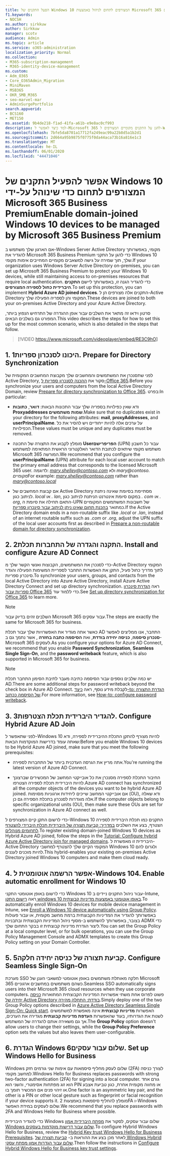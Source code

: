 ```yaml
---
title: הפעל התקנים של Windows 10 המצורפים לתחום לניהול באמצעות Microsoft 365 עבור עסקים
f1.keywords:
- NOCSH
ms.author: sirkkuw
author: Sirkkuw
manager: scotv
audience: Admin
ms.topic: article
ms.service: o365-administration
localization_priority: Normal
ms.collection:
- M365-subscription-management
- M365-identity-device-management
ms.custom:
- Adm_O365
- Core_O365Admin_Migration
- MiniMaven
- MSB365
- OKR_SMB_M365
- seo-marvel-mar
- AdminSurgePortfolio
search.appverid:
- BCS160
- MET150
ms.assetid: 9b4de218-f1ad-41fa-a61b-e9e8ac0cf993
description: למד כיצד לאפשר ל-Microsoft 365 להגן על התקנים מקומיים המצורפים ל-Windows 10 באמצעות ספריות בתוך מספר צעדים בלבד.
ms.openlocfilehash: 7bfe5da8701a17712fa249eac99a22b8d5a1b2d1
ms.sourcegitcommit: 2d664a95b9875f0775f0da44aca73b16a816e1c3
ms.translationtype: MT
ms.contentlocale: he-IL
ms.lasthandoff: 06/01/2020
ms.locfileid: "44471046"
---
```

# <a name="enable-domain-joined-windows-10-devices-to-be-managed-by-microsoft-365-business-premium"></a><span data-ttu-id="94cc4-103">אפשר להפעיל התקנים של Windows 10 המצורפים לתחום כדי שינוהל על-ידי Microsoft 365 Business Premium</span><span class="sxs-lookup"><span data-stu-id="94cc4-103">Enable domain-joined Windows 10 devices to be managed by Microsoft 365 Business Premium</span></span>

<span data-ttu-id="94cc4-104">אם הארגון שלך משתמש ב-Windows Server Active Directory מקומי, באפשרותך להגדיר את Microsoft 365 Business Premium כדי להגן על התקני Windows 10 שלך, תוך שמירה על גישה למשאבים מקומיים המחייבים אימות מקומי.</span><span class="sxs-lookup"><span data-stu-id="94cc4-104">If your organization uses Windows Server Active Directory on-premises, you can set up Microsoft 365 Business Premium to protect your Windows 10 devices, while still maintaining access to on-premises resources that require local authentication.</span></span>
<span data-ttu-id="94cc4-105">כדי להגדיר הגנה זו, באפשרותך ליישם **התקנים היברידית כחול לספירה המצורפים**.</span><span class="sxs-lookup"><span data-stu-id="94cc4-105">To set up this protection, you can implement **Hybrid Azure AD joined devices**.</span></span> <span data-ttu-id="94cc4-106">התקנים אלה מצורפים הן ל-Active Directory המקומי והן לספריה הפעילה שלך.</span><span class="sxs-lookup"><span data-stu-id="94cc4-106">These devices are joined to both your on-premises Active Directory and your Azure Active Directory.</span></span>

<span data-ttu-id="94cc4-107">סרטון וידאו זה מתאר את השלבים עבור אופן ההגדרה של התרחיש הנפוץ ביותר, המפורט גם בשלבים הבאים.</span><span class="sxs-lookup"><span data-stu-id="94cc4-107">This video describes the steps for how to set this up for the most common scenario, which is also detailed in the steps that follow.</span></span>

> [!VIDEO https://www.microsoft.com/videoplayer/embed/RE3C9hO]
  

## <a name="1-prepare-for-directory-synchronization"></a><span data-ttu-id="94cc4-108">1. היכונו לסנכרון ספריות</span><span class="sxs-lookup"><span data-stu-id="94cc4-108">1. Prepare for Directory Synchronization</span></span> 

<span data-ttu-id="94cc4-109">לפני שתסנכרן את המשתמשים והמחשבים שלך מקבוצת המחשבים המקומית של Active Directory, סקור את [ההכנה לסנכרון ספריות ל-Office 365](https://docs.microsoft.com/office365/enterprise/prepare-for-directory-synchronization).</span><span class="sxs-lookup"><span data-stu-id="94cc4-109">Before you synchronize your users and computers from the local Active Directory Domain, review [Prepare for directory synchronization to Office 365](https://docs.microsoft.com/office365/enterprise/prepare-for-directory-synchronization).</span></span> <span data-ttu-id="94cc4-110">בפרט:</span><span class="sxs-lookup"><span data-stu-id="94cc4-110">In particular:</span></span>

   - <span data-ttu-id="94cc4-111">ודא שאין כפילויות בספריה שלך עבור התכונות הבאות: **דואר**, **כתובות Proxyaddresses שמות** **משתמשים**.</span><span class="sxs-lookup"><span data-stu-id="94cc4-111">Make sure that no duplicates exist in your directory for the following attributes: **mail**, **proxyAddresses**, and **userPrincipalName**.</span></span> <span data-ttu-id="94cc4-112">על ערכים אלה להיות ייחודיים ויש להסיר את כל הכפילויות.</span><span class="sxs-lookup"><span data-stu-id="94cc4-112">These values must be unique and any duplicates must be removed.</span></span>
   
   - <span data-ttu-id="94cc4-113">מומלץ לקבוע את התצורה של התכונה **Userהפריפרישם** (UPN) עבור כל חשבון משתמש מקומי שיתאים לכתובת הדואר האלקטרוני הראשית המתאימה למשתמש Microsoft 365 המורשה.</span><span class="sxs-lookup"><span data-stu-id="94cc4-113">We recommend that you configure the **userPrincipalName** (UPN) attribute for each local user account to match the primary email address that corresponds to the licensed Microsoft 365 user.</span></span> <span data-ttu-id="94cc4-114">לדוגמה: *mary.shelley@contoso.com* ולא *mary@contoso. מקומיים*</span><span class="sxs-lookup"><span data-stu-id="94cc4-114">For example: *mary.shelley@contoso.com* rather than *mary@contoso.local*</span></span>
   
   - <span data-ttu-id="94cc4-115">אם קבוצת המחשבים של Active Directory מסתיימת בסיומת שאינה ניתנת לניתוב כגון. *local* או *. lan*, במקום סיומת אינטרנט הניתנת לניתוב כגון *. com* או *. org*, התאם תחילה את סיומת ה-UPN של חשבונות המשתמשים המקומיים כמתואר [בהכנת תחום שאינו ניתן לניתוב עבור סינכרון ספריות](https://docs.microsoft.com/office365/enterprise/prepare-a-non-routable-domain-for-directory-synchronization).</span><span class="sxs-lookup"><span data-stu-id="94cc4-115">If the Active Directory domain ends in a non-routable suffix like *.local* or *.lan*, instead of an internet routable suffix such as *.com* or *.org*, adjust the UPN suffix of the local user accounts first as described in [Prepare a non-routable domain for directory synchronization](https://docs.microsoft.com/office365/enterprise/prepare-a-non-routable-domain-for-directory-synchronization).</span></span> 

## <a name="2-install-and-configure-azure-ad-connect"></a><span data-ttu-id="94cc4-116">2. התקנה והגדרה של התחברות תכלת</span><span class="sxs-lookup"><span data-stu-id="94cc4-116">2. Install and configure Azure AD Connect</span></span>

<span data-ttu-id="94cc4-117">כדי לסנכרן את המשתמשים, הקבוצות ואנשי הקשר שלך מ-Active Directory המקומי לתוך מדריך כחול פעיל, התקן את האפשרות התחבר לספריית המשימות הפעילה והגדר סינכרון ספריות.</span><span class="sxs-lookup"><span data-stu-id="94cc4-117">To synchronize your users, groups, and contacts from the local Active Directory into Azure Active Directory, install Azure Active Directory Connect and set up directory synchronization.</span></span> <span data-ttu-id="94cc4-118">ראה [הגדרת סינכרון ספריות עבור Office 365](https://docs.microsoft.com/office365/enterprise/set-up-directory-synchronization) כדי ללמוד עוד.</span><span class="sxs-lookup"><span data-stu-id="94cc4-118">See [Set up directory synchronization for Office 365](https://docs.microsoft.com/office365/enterprise/set-up-directory-synchronization) to learn more.</span></span>

> [!NOTE]
> <span data-ttu-id="94cc4-119">השלבים זהים בדיוק עבור Microsoft 365 עבור עסקים.</span><span class="sxs-lookup"><span data-stu-id="94cc4-119">The steps are exactly the same for Microsoft 365 for business.</span></span> 

<span data-ttu-id="94cc4-120">כאשר אתה מגדיר את האפשרויות שלך עבור תכלת AD התחבר, אנו ממליצים לאפשר **סנכרון סיסמה**, **כניסה יחידה בודדת**, ואת **הסיסמה כתבה בחזרה** , אשר נתמך גם ב-Microsoft 365 לעסקים.</span><span class="sxs-lookup"><span data-stu-id="94cc4-120">As you configure your options for Azure AD Connect, we recommend that you enable **Password Synchronization**, **Seamless Single Sign-On**, and the **password writeback** feature, which is also supported in Microsoft 365 for business.</span></span>

> [!NOTE]
> <span data-ttu-id="94cc4-121">יש כמה שלבים נוספים עבור הסיסמה כתיבה מעבר לתיבת הסימון התחבר תכלת AD.</span><span class="sxs-lookup"><span data-stu-id="94cc4-121">There are some additional steps for password writeback beyond the check box in Azure AD Connect.</span></span> <span data-ttu-id="94cc4-122">לקבלת מידע נוסף, ראה [כיצד-to: הגדרת התצורה של הסיסמה ככתוב](https://docs.microsoft.com/azure/active-directory/authentication/howto-sspr-writeback).</span><span class="sxs-lookup"><span data-stu-id="94cc4-122">For more information, see [How-to: configure password writeback](https://docs.microsoft.com/azure/active-directory/authentication/howto-sspr-writeback).</span></span> 

## <a name="3-configure-hybrid-azure-ad-join"></a><span data-ttu-id="94cc4-123">3. להגדיר היברידית תכלת הצטרפות</span><span class="sxs-lookup"><span data-stu-id="94cc4-123">3. Configure Hybrid Azure AD Join</span></span>

<span data-ttu-id="94cc4-124">לפני שתאפשר ל-Windows 10 להיות מצורף להתקן התכלת ההיברידית לספירה, ודא שאתה עומד בדרישות המוקדמות הבאות:</span><span class="sxs-lookup"><span data-stu-id="94cc4-124">Before you enable Windows 10 devices to be Hybrid Azure AD joined, make sure that you meet the following prerequisites:</span></span>

   - <span data-ttu-id="94cc4-125">אתה מריץ את הגרסה העדכנית ביותר של התחברות לספירה.</span><span class="sxs-lookup"><span data-stu-id="94cc4-125">You're running the latest version of Azure AD Connect.</span></span>

   - <span data-ttu-id="94cc4-126">החיבור התכלת לספירה מסנכרן את כל אובייקטי המחשב של המכשירים שברצונך להיות היברידית תכלת לספירה הצטרפו.</span><span class="sxs-lookup"><span data-stu-id="94cc4-126">Azure AD connect has synchronized all the computer objects of the devices you want to be hybrid Azure AD joined.</span></span> <span data-ttu-id="94cc4-127">אם אובייקטי המחשב שייכים ליחידות ארגוניות מסוימות (OU), ודא שאלה אלה מוגדרות לסנכרון בתכלת הספירה גם כן.</span><span class="sxs-lookup"><span data-stu-id="94cc4-127">If the computer objects belong to specific organizational units (OU), then make sure these OUs are set for synchronization in Azure AD connect as well.</span></span>

<span data-ttu-id="94cc4-128">כדי לרשום התקן קיים המצורפים ל-Windows 10 התקנים כמו תכלת היברידית לספירה הצטרף, בצע את השלבים [במדריך: קביעת תצורה של היברידית תכלת היברידי להצטרף לתחומים מנוהלים](https://docs.microsoft.com/azure/active-directory/devices/hybrid-azuread-join-managed-domains#configure-hybrid-azure-ad-join).</span><span class="sxs-lookup"><span data-stu-id="94cc4-128">To register existing domain-joined Windows 10 devices as Hybrid Azure AD joined, follow the steps in the [Tutorial: Configure hybrid Azure Active Directory join for managed domains](https://docs.microsoft.com/azure/active-directory/devices/hybrid-azuread-join-managed-domains#configure-hybrid-azure-ad-join).</span></span> <span data-ttu-id="94cc4-129">היברידית זו מאפשרת ל-Active Directory המקומי הקיים שלך להצטרף למחשבי Windows 10 ולגרום להם להיות מוכנים לעננים.</span><span class="sxs-lookup"><span data-stu-id="94cc4-129">This hybrid-enables your existing on-premises Active Directory joined Windows 10 computers and make them cloud ready.</span></span>
    
## <a name="4-enable-automatic-enrollment-for-windows-10"></a><span data-ttu-id="94cc4-130">4. אפשר הרשמה אוטומטית ל-Windows 10</span><span class="sxs-lookup"><span data-stu-id="94cc4-130">4. Enable automatic enrollment for Windows 10</span></span>

 <span data-ttu-id="94cc4-131">כדי לרשום באופן אוטומטי התקני Windows 10 עבור ניהול התקנים ניידים ב-Intune, ראה [רישום התקן windows 10 באופן אוטומטי באמצעות מדיניות קבוצתית](https://docs.microsoft.com/windows/client-management/mdm/enroll-a-windows-10-device-automatically-using-group-policy).</span><span class="sxs-lookup"><span data-stu-id="94cc4-131">To automatically enroll Windows 10 devices for mobile device management in Intune, see [Enroll a Windows 10 device automatically using Group Policy](https://docs.microsoft.com/windows/client-management/mdm/enroll-a-windows-10-device-automatically-using-group-policy).</span></span> <span data-ttu-id="94cc4-132">באפשרותך להגדיר את המדיניות הקבוצתית ברמת מחשב מקומית, או עבור פעולות בצובר, באפשרותך להשתמש ב-מסוף ניהול המדיניות הקבוצתית ובתבניות ADMX כדי ליצור הגדרת מדיניות קבוצתית זו בבקר התחום שלך.</span><span class="sxs-lookup"><span data-stu-id="94cc4-132">You can set the Group Policy at a local computer level, or for bulk operations, you can use the Group Policy Management Console and ADMX templates to create this Group Policy setting on your Domain Controller.</span></span>

## <a name="5-configure-seamless-single-sign-on"></a><span data-ttu-id="94cc4-133">5. קביעת תצורה של כניסה יחידה חלקה</span><span class="sxs-lookup"><span data-stu-id="94cc4-133">5. Configure Seamless Single Sign-On</span></span>

  <span data-ttu-id="94cc4-134">מערכת SSO חלקה מאותלת משתמשים באופן אוטומטי למשאבי הענן של Microsoft 365 כשהם משתמשים במחשבים ארגוניים.</span><span class="sxs-lookup"><span data-stu-id="94cc4-134">Seamless SSO automatically signs users into their Microsoft 365 cloud resources when they use corporate computers.</span></span> <span data-ttu-id="94cc4-135">פשוט לפרוס אחת משתי אפשרויות המדיניות הקבוצתית המתוארות [כניסה יחידה של Active Directory בודדת: התחלה מהירה](https://docs.microsoft.com/azure/active-directory/hybrid/how-to-connect-sso-quick-start#step-2-enable-the-feature).</span><span class="sxs-lookup"><span data-stu-id="94cc4-135">Simply deploy one of the two Group Policy options described in [Azure Active Directory Seamless Single Sign-On: Quick start](https://docs.microsoft.com/azure/active-directory/hybrid/how-to-connect-sso-quick-start#step-2-enable-the-feature).</span></span> <span data-ttu-id="94cc4-136">האפשרות **מדיניות קבוצתית** אינה מאפשרת למשתמשים לשנות את הגדרותיו, בעוד שהאפשרות **העדפת מדיניות קבוצתית** מגדירה את הערכים, אך גם משאירה אותם להגדרה של המשתמש.</span><span class="sxs-lookup"><span data-stu-id="94cc4-136">The **Group Policy** option doesn't allow users to change their settings, while the **Group Policy Preference** option sets the values but also leaves them user-configurable.</span></span>

## <a name="6-set-up-windows-hello-for-business"></a><span data-ttu-id="94cc4-137">6. הגדרת Windows שלום עבור עסקים</span><span class="sxs-lookup"><span data-stu-id="94cc4-137">6. Set up Windows Hello for Business</span></span>

 <span data-ttu-id="94cc4-138">Windows שלום לעסק מחליף סיסמאות עם אימות שני גורמים חזק (2FA) לצורך כניסה למחשב מקומי.</span><span class="sxs-lookup"><span data-stu-id="94cc4-138">Windows Hello for Business replaces passwords with strong two-factor authentication (2FA) for signing into a local computer.</span></span> <span data-ttu-id="94cc4-139">גורם אחד הוא זוג מפתחות אסימטרי, והשני הוא PIN או מחווה מקומית אחרת, כגון טביעת אצבע או זיהוי פנים אם המכשיר תומך בו.</span><span class="sxs-lookup"><span data-stu-id="94cc4-139">One factor is an asymmetric key pair, and the other is a PIN or other local gesture such as fingerprint or facial recognition if your device supports it.</span></span> <span data-ttu-id="94cc4-140">מומלץ להחליף סיסמאות באמצעות 2FA ו-Windows שלום לעסקים במידת האפשר.</span><span class="sxs-lookup"><span data-stu-id="94cc4-140">We recommend that you replace passwords with 2FA and Windows Hello for Business where possible.</span></span>

<span data-ttu-id="94cc4-141">כדי להגדיר היברידית Windows שלום עבור עסקים, לסקור את [מפתח היברידית אמון Windows שלום עבור דרישות מוקדמות בעסקים](https://docs.microsoft.com/windows/security/identity-protection/hello-for-business/hello-hybrid-key-trust-prereqs).</span><span class="sxs-lookup"><span data-stu-id="94cc4-141">To configure Hybrid Windows Hello for Business, review the [Hybrid Key trust Windows Hello for Business Prerequisites](https://docs.microsoft.com/windows/security/identity-protection/hello-for-business/hello-hybrid-key-trust-prereqs).</span></span> <span data-ttu-id="94cc4-142">לאחר מכן בצע את ההוראות ב- [קביעת תצורה של Windows Hybrid שלום עבור הגדרות אמון מפתח עסקי](https://docs.microsoft.com/windows/security/identity-protection/hello-for-business/hello-hybrid-key-whfb-settings).</span><span class="sxs-lookup"><span data-stu-id="94cc4-142">Then follow the instructions in [Configure Hybrid Windows Hello for Business key trust settings](https://docs.microsoft.com/windows/security/identity-protection/hello-for-business/hello-hybrid-key-whfb-settings).</span></span> 
